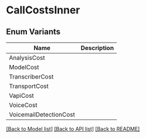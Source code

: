 # CallCostsInner

## Enum Variants

| Name | Description |
|---- | -----|
| AnalysisCost |  |
| ModelCost |  |
| TranscriberCost |  |
| TransportCost |  |
| VapiCost |  |
| VoiceCost |  |
| VoicemailDetectionCost |  |

[[Back to Model list]](../README.md#documentation-for-models) [[Back to API list]](../README.md#documentation-for-api-endpoints) [[Back to README]](../README.md)


